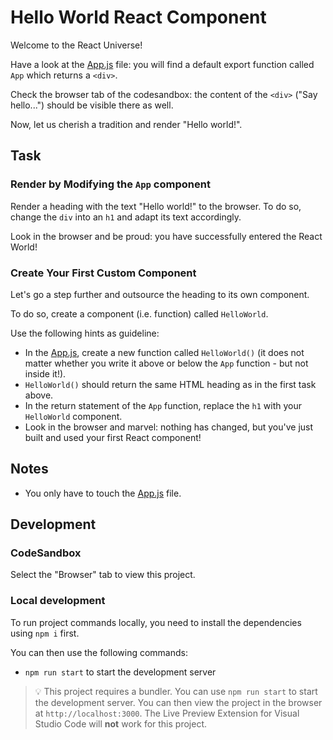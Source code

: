 # Hello World React Component

Welcome to the React Universe!

Have a look at the [App.js](./src/App.js) file: you will find a default export function called `App` which returns a `<div>`.

Check the browser tab of the codesandbox: the content of the `<div>` ("Say hello...") should be visible there as well.

Now, let us cherish a tradition and render "Hello world!".

## Task

### Render by Modifying the `App` component

Render a heading with the text "Hello world!" to the browser. To do so, change the `div` into an `h1` and adapt its text accordingly.

Look in the browser and be proud: you have successfully entered the React World!

### Create Your First Custom Component

Let's go a step further and outsource the heading to its own component.

To do so, create a component (i.e. function) called `HelloWorld`.

Use the following hints as guideline:

- In the [App.js](src/App.js), create a new function called `HelloWorld()` (it does not matter whether you write it above or below the `App` function - but not inside it!).
- `HelloWorld()` should return the same HTML heading as in the first task above.
- In the return statement of the `App` function, replace the `h1` with your `HelloWorld` component.
- Look in the browser and marvel: nothing has changed, but you've just built and used your first React component!

## Notes

- You only have to touch the [App.js](src/App.js) file.

## Development

### CodeSandbox

Select the "Browser" tab to view this project.

### Local development

To run project commands locally, you need to install the dependencies using `npm i` first.

You can then use the following commands:

- `npm run start` to start the development server

> 💡 This project requires a bundler. You can use `npm run start` to start the development server. You can then view the project in the browser at `http://localhost:3000`. The Live Preview Extension for Visual Studio Code will **not** work for this project.
